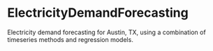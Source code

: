 # ElectricityDemandForecasting
Electricity demand forecasting for Austin, TX, using a combination of timeseries methods and regression models.
